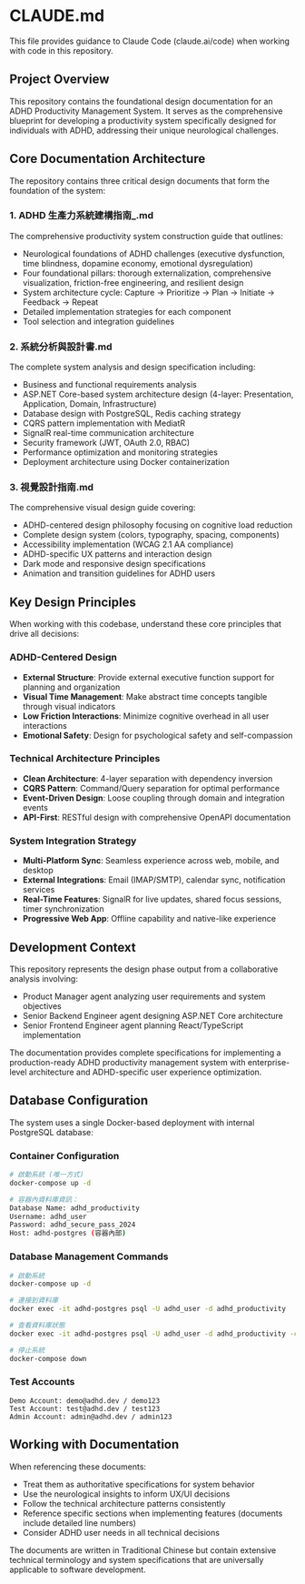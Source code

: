 # CLAUDE.md

This file provides guidance to Claude Code (claude.ai/code) when working with code in this repository.

## Project Overview

This repository contains the foundational design documentation for an ADHD Productivity Management System. It serves as the comprehensive blueprint for developing a productivity system specifically designed for individuals with ADHD, addressing their unique neurological challenges.

## Core Documentation Architecture

The repository contains three critical design documents that form the foundation of the system:

### 1. ADHD 生產力系統建構指南_.md
The comprehensive productivity system construction guide that outlines:
- Neurological foundations of ADHD challenges (executive dysfunction, time blindness, dopamine economy, emotional dysregulation)
- Four foundational pillars: thorough externalization, comprehensive visualization, friction-free engineering, and resilient design
- System architecture cycle: Capture → Prioritize → Plan → Initiate → Feedback → Repeat
- Detailed implementation strategies for each component
- Tool selection and integration guidelines

### 2. 系統分析與設計書.md
The complete system analysis and design specification including:
- Business and functional requirements analysis
- ASP.NET Core-based system architecture design (4-layer: Presentation, Application, Domain, Infrastructure)
- Database design with PostgreSQL, Redis caching strategy
- CQRS pattern implementation with MediatR
- SignalR real-time communication architecture
- Security framework (JWT, OAuth 2.0, RBAC)
- Performance optimization and monitoring strategies
- Deployment architecture using Docker containerization

### 3. 視覺設計指南.md
The comprehensive visual design guide covering:
- ADHD-centered design philosophy focusing on cognitive load reduction
- Complete design system (colors, typography, spacing, components)
- Accessibility implementation (WCAG 2.1 AA compliance)
- ADHD-specific UX patterns and interaction design
- Dark mode and responsive design specifications
- Animation and transition guidelines for ADHD users

## Key Design Principles

When working with this codebase, understand these core principles that drive all decisions:

### ADHD-Centered Design
- **External Structure**: Provide external executive function support for planning and organization
- **Visual Time Management**: Make abstract time concepts tangible through visual indicators
- **Low Friction Interactions**: Minimize cognitive overhead in all user interactions
- **Emotional Safety**: Design for psychological safety and self-compassion

### Technical Architecture Principles
- **Clean Architecture**: 4-layer separation with dependency inversion
- **CQRS Pattern**: Command/Query separation for optimal performance
- **Event-Driven Design**: Loose coupling through domain and integration events
- **API-First**: RESTful design with comprehensive OpenAPI documentation

### System Integration Strategy
- **Multi-Platform Sync**: Seamless experience across web, mobile, and desktop
- **External Integrations**: Email (IMAP/SMTP), calendar sync, notification services
- **Real-Time Features**: SignalR for live updates, shared focus sessions, timer synchronization
- **Progressive Web App**: Offline capability and native-like experience

## Development Context

This repository represents the design phase output from a collaborative analysis involving:
- Product Manager agent analyzing user requirements and system objectives
- Senior Backend Engineer agent designing ASP.NET Core architecture
- Senior Frontend Engineer agent planning React/TypeScript implementation

The documentation provides complete specifications for implementing a production-ready ADHD productivity management system with enterprise-level architecture and ADHD-specific user experience optimization.

## Database Configuration

The system uses a single Docker-based deployment with internal PostgreSQL database:

### Container Configuration
```bash
# 啟動系統 (唯一方式)
docker-compose up -d

# 容器內資料庫資訊：
Database Name: adhd_productivity
Username: adhd_user
Password: adhd_secure_pass_2024
Host: adhd-postgres (容器內部)
```

### Database Management Commands

```bash
# 啟動系統
docker-compose up -d

# 連接到資料庫
docker exec -it adhd-postgres psql -U adhd_user -d adhd_productivity

# 查看資料庫狀態
docker exec -it adhd-postgres psql -U adhd_user -d adhd_productivity -c "\dt"

# 停止系統
docker-compose down
```

### Test Accounts

```
Demo Account: demo@adhd.dev / demo123
Test Account: test@adhd.dev / test123
Admin Account: admin@adhd.dev / admin123
```

## Working with Documentation

When referencing these documents:
- Treat them as authoritative specifications for system behavior
- Use the neurological insights to inform UX/UI decisions
- Follow the technical architecture patterns consistently
- Reference specific sections when implementing features (documents include detailed line numbers)
- Consider ADHD user needs in all technical decisions

The documents are written in Traditional Chinese but contain extensive technical terminology and system specifications that are universally applicable to software development.